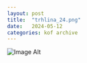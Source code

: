 ```yaml
---
layout:	post
title:	"trhlina_24.png"
date:	2024-05-12
categories:	kof archive
---
```


![Image Alt](https://k0f.github.io/assets/trhlina_24.png)